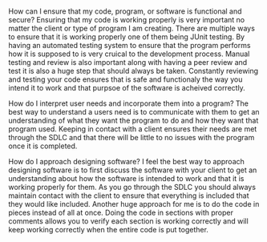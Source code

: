 # 
How can I ensure that my code, program, or software is functional and secure?
  Ensuring that my code is working properly is very important no matter the client or type of program I am creating. There are multiple ways to ensure that it is working properly one of them being JUnit testing. By having an automated testing system to ensure that the program performs how it is supposed to is very cruical to the development process. Manual testing and review is also important along with having a peer review and test it is also a huge step that should always be taken. Constantly reviewing and testing your code ensures that is safe and functionaly the way you intend it to work and that purpsoe of the software is acheived correctly.
  
How do I interpret user needs and incorporate them into a program?
  The best way to understand a users need is to communicate with them to get an understanding of what they want the program to do and how they want that program used. Keeping in contact with a client ensures their needs are met through the SDLC and that there will be little to no issues with the program once it is completed.
  
How do I approach designing software?
  I feel the best way to approach designing software is to first discuss the software with your client to get an understanding about how the software is intended to work and that it is working properly for them. As you go through the SDLC you should always maintain contact with the client to ensure that everything is included that they would like included. Another huge approach for me is to do the code in pieces instead of all at once. Doing the code in sections with proper comments allows you to verify each section is working correctly and will keep working correctly when the entire code is put together.
